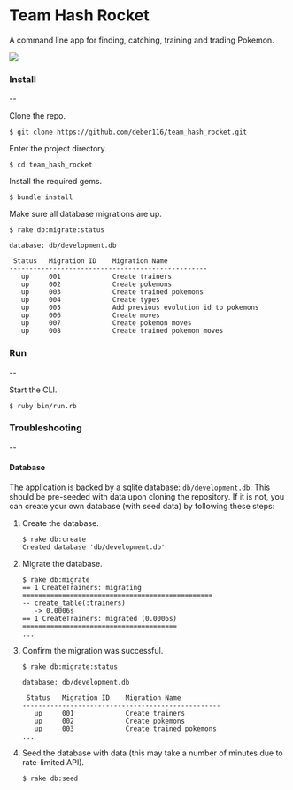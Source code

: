 # Team Hash Rocket

A command line app for finding, catching, training and trading Pokemon.

![](https://upload.wikimedia.org/wikipedia/commons/thumb/9/98/International_Pok%C3%A9mon_logo.svg/1200px-International_Pok%C3%A9mon_logo.svg.png)


### Install

--

Clone the repo.

```
$ git clone https://github.com/deber116/team_hash_rocket.git
```

Enter the project directory.

```
$ cd team_hash_rocket
```

Install the required gems.

```
$ bundle install
```

Make sure all database migrations are up.

```
$ rake db:migrate:status

database: db/development.db

 Status   Migration ID    Migration Name
--------------------------------------------------
   up     001             Create trainers
   up     002             Create pokemons
   up     003             Create trained pokemons
   up     004             Create types
   up     005             Add previous evolution id to pokemons
   up     006             Create moves
   up     007             Create pokemon moves
   up     008             Create trained pokemon moves
```


### Run

--

Start the CLI.

```
$ ruby bin/run.rb
```


### Troubleshooting

--

#### Database

The application is backed by a sqlite database: `db/development.db`. This should be pre-seeded with data upon cloning the repository. If it is not, you can create your own database (with seed data) by following these steps:

1. Create the database.
	
	```
	$ rake db:create
	Created database 'db/development.db'
	```

2. Migrate the database.

	```
	$ rake db:migrate
	== 1 CreateTrainers: migrating ================================================
	-- create_table(:trainers)
       -> 0.0006s
	== 1 CreateTrainers: migrated (0.0006s) =======================================
	...
	```
	
3. Confirm the migration was successful.

	```
	$ rake db:migrate:status
	
	database: db/development.db
	
	 Status   Migration ID    Migration Name
	--------------------------------------------------
	   up     001             Create trainers
	   up     002             Create pokemons
	   up     003             Create trained pokemons
	...
	```
	
4. Seed the database with data (this may take a number of minutes due to rate-limited API).

	```
	$ rake db:seed
	```
